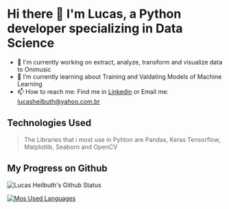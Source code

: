 # Hi there 👋 I'm Lucas, a Python developer specializing in Data Science
* 🔭 I'm currently working on extract, analyze, transform and visualize data to Onimusic
* 🌱 I’m currently learning about Training and Valdating Models of Machine Learning
* 📫 How to reach me: Find me in [Linkedin](linkedin.com/in/lucas-heilbuth) or Email me: lucasheilbuth@yahoo.com.br
## Technologies Used
> The Libraries that i most use in Pyhton are Pandas, Keras Tensorflow, Matplotlib, Seaborn and OpenCV
## My Progress on Github
![Lucas Heilbuth's Github Status](https://github-readme-stats.vercel.app/api?username=LucasHeilbuth&show_icons=true)

[![Mos Used Languages](https://github-readme-stats.vercel.app/api/top-langs/?username=LucasHeilbuth&layout=compact)](https://github.com/LucasHeilbuth/github-readme-stats)
<!--
**LucasHeilbuth/LucasHeilbuth** is a ✨ _special_ ✨ repository because its `README.md` (this file) appears on your GitHub profile.

Here are some ideas to get you started:

- 🔭 I’m currently working on ...
- 🌱 I’m currently learning ...
- 👯 I’m looking to collaborate on ...
- 🤔 I’m looking for help with ...
- 💬 Ask me about ...
- 📫 How to reach me: ...
- 😄 Pronouns: ...
- ⚡ Fun fact: ...
-->
